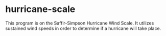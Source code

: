 # hurricane-scale
This program is on the Saffir-Simpson Hurricane Wind Scale.
It utilizes sustained wind speeds in order to determine if a hurricane will take place.
